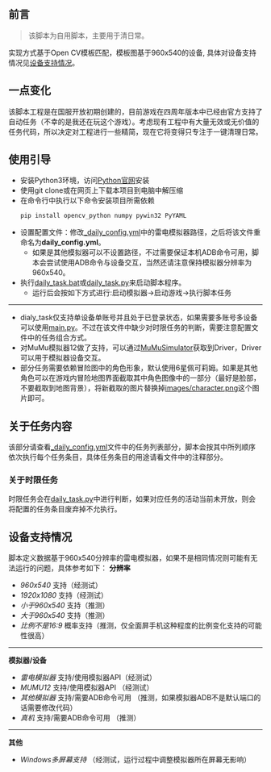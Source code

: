 ## 前言
> 该脚本为自用脚本，主要用于清日常。

实现方式基于Open CV模板匹配，模板图基于960x540的设备, 具体对设备支持情况见[设备支持情况](#设备支持情况)。

## 一点变化
该脚本工程是在国服开放初期创建的，目前游戏在四周年版本中已经由官方支持了自动任务（不幸的是我还在玩这个游戏）。考虑现有工程中有大量无效或无价值的任务代码，所以决定对工程进行一些精简，现在它将变得只专注于一键清理日常。

## 使用引导

* 安装Python3环境，访问[Python官网](https://www.python.org/)安装
* 使用git clone或在网页上下载本项目到电脑中解压缩
* 在命令行中执行以下命令安装项目所需依赖
  ```cmd
  pip install opencv_python numpy pywin32 PyYAML
  ```
* 设置配置文件：修改[_daily_config.yml](_daily_config.yml)中的雷电模拟器路径，之后将该文件重命名为**daily_config.yml**。
  * 如果是其他模拟器可以不设置路径，不过需要保证本机ADB命令可用，脚本会尝试使用ADB命令与设备交互，当然还请注意保持模拟器分辨率为960x540。
* 执行[daily_task.bat](daily_task.bat)或[daily_task.py](daily_task.py)来启动脚本程序。
  * 运行后会按如下方式进行:启动模拟器->启动游戏->执行脚本任务
---
* dialy_task仅支持单设备单账号并且处于已登录状态，如果需要多账号多设备可以使用[main.py](main.py)。不过在该文件中缺少对时限任务的判断，需要注意配置文件中的任务组合方式。
* 对MuMu模拟器12做了支持，可以通过[MuMuSimulator](pcrscript/simulator.py#L63)获取到Driver，Driver可以用于模拟器设备交互。
* 部分任务需要依赖冒险图中的角色形象，默认使用6星佩可莉姆。如果是其他角色可以在游戏内冒险地图界面截取其中角色图像中的一部分（最好是脸部，不要截取到地图背景），将新截取的图片替换掉[images/character.png](images/character.png)这个图片即可。

## 关于任务内容

该部分请查看[_daily_config.yml](_daily_config.yml)文件中的任务列表部分，脚本会按其中所列顺序依次执行每个任务条目，具体任务条目的用途请看文件中的注释部分。

### 关于时限任务

时限任务会在[daily_task.py](daily_task.py)中进行判断，如果对应任务的活动当前未开放，则会将配置的任务条目废弃掉不允执行。

## 设备支持情况

脚本定义数据基于960x540分辨率的雷电模拟器，如果不是相同情况则可能有无法运行的问题，具体参考如下：
**分辨率**
* *960x540* 支持（经测试）
* *1920x1080* 支持（经测试）
* *小于960x540* 支持（推测）
* *大于960x540* 支持（推测）
* *比例不是16:9* 概率支持（推测，仅全面屏手机这种程度的比例变化支持的可能性很高）
---
**模拟器/设备**
* *雷电模拟器* 支持/使用模拟器API（经测试）
* *MUMU12* 支持/使用模拟器API （经测试）
* *其他模拟器* 支持/需要ADB命令可用 （推测，如果模拟器ADB不是默认端口的话需要修改代码）
* *真机* 支持/需要ADB命令可用 （推测）
---
**其他**
* *Windows多屏幕支持* （经测试，运行过程中调整模拟器所在屏幕无影响）

